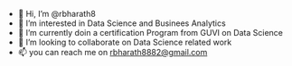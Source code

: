 - 👋 Hi, I’m @rbharath8
- 👀 I’m interested in Data Science and Businees Analytics
- 🌱 I’m currently doin a certification Program from GUVI on Data Science
- 💞️ I’m looking to collaborate on Data Science related work
- 📫 you can reach me on rbharath8882@gmail.com


